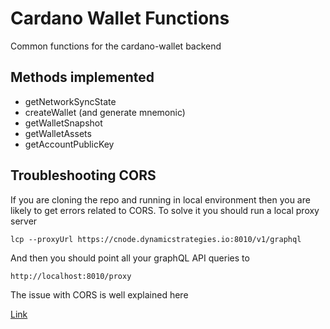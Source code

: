 # Cardano Wallet Functions
Common functions for the cardano-wallet backend

## Methods implemented

- getNetworkSyncState
- createWallet (and generate mnemonic)
- getWalletSnapshot
- getWalletAssets
- getAccountPublicKey

## Troubleshooting CORS
<p>If you are cloning the repo and running in local environment then you are likely
to get errors related to CORS. To solve it you should run a local proxy server</p>

`lcp --proxyUrl https://cnode.dynamicstrategies.io:8010/v1/graphql`

<p>And then you should point all your graphQL API queries to </p>

`http://localhost:8010/proxy`

<p>The issue with CORS is well explained here</p>

[Link](https://medium.com/tribalscale/stop-cursing-cors-c2cbb4997057)